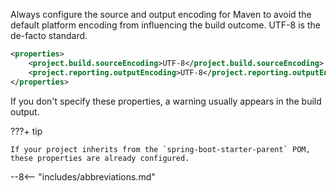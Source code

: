 Always configure the source and output encoding for Maven to avoid the default platform encoding from influencing the build outcome.
UTF-8 is the de-facto standard.

```xml linenums="1"
<properties>
    <project.build.sourceEncoding>UTF-8</project.build.sourceEncoding>
    <project.reporting.outputEncoding>UTF-8</project.reporting.outputEncoding>
</properties>
```

If you don't specify these properties, a warning usually appears in the build output.

???+ tip

    If your project inherits from the `spring-boot-starter-parent` POM, these properties are already configured.

--8<-- "includes/abbreviations.md"
